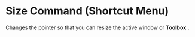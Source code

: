 
# Size Command (Shortcut Menu)

Changes the pointer so that you can resize the active window or  **Toolbox** .

